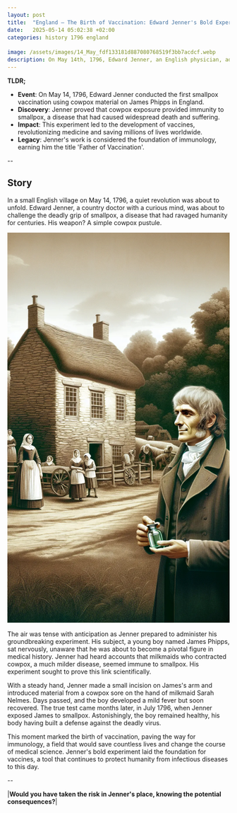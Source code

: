 ```yaml
---
layout: post
title:  "England – The Birth of Vaccination: Edward Jenner's Bold Experiment - 1796"
date:   2025-05-14 05:02:38 +02:00
categories: history 1796 england

image: /assets/images/14_May_fdf133181d887080768519f3bb7acdcf.webp
description: On May 14th, 1796, Edward Jenner, an English physician, administered the first smallpox vaccination to an eight-year-old boy, James Phipps. This event marked a significant milestone in the development of immunology and the fight against infectious diseases.
---
```


**TLDR;**
- **Event**: On May 14, 1796, Edward Jenner conducted the first smallpox vaccination using cowpox material on James Phipps in England.
- **Discovery**: Jenner proved that cowpox exposure provided immunity to smallpox, a disease that had caused widespread death and suffering.
- **Impact**: This experiment led to the development of vaccines, revolutionizing medicine and saving millions of lives worldwide.
- **Legacy**: Jenner's work is considered the foundation of immunology, earning him the title 'Father of Vaccination'.

--


## Story
In a small English village on May 14, 1796, a quiet revolution was about to unfold. Edward Jenner, a country doctor with a curious mind, was about to challenge the deadly grip of smallpox, a disease that had ravaged humanity for centuries. His weapon? A simple cowpox pustule.

![Image](/assets/images/14_May_fdf133181d887080768519f3bb7acdcf.webp)

The air was tense with anticipation as Jenner prepared to administer his groundbreaking experiment. His subject, a young boy named James Phipps, sat nervously, unaware that he was about to become a pivotal figure in medical history. Jenner had heard accounts that milkmaids who contracted cowpox, a much milder disease, seemed immune to smallpox. His experiment sought to prove this link scientifically.

With a steady hand, Jenner made a small incision on James's arm and introduced material from a cowpox sore on the hand of milkmaid Sarah Nelmes. Days passed, and the boy developed a mild fever but soon recovered. The true test came months later, in July 1796, when Jenner exposed James to smallpox. Astonishingly, the boy remained healthy, his body having built a defense against the deadly virus.

This moment marked the birth of vaccination, paving the way for immunology, a field that would save countless lives and change the course of medical science. Jenner's bold experiment laid the foundation for vaccines, a tool that continues to protect humanity from infectious diseases to this day.


--

|**Would you have taken the risk in Jenner's place, knowing the potential consequences?**|

